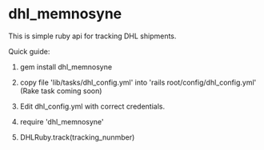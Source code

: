 dhl_memnosyne
=============

This is simple ruby api for tracking DHL shipments.

Quick guide:

1. gem install dhl_memnosyne

2. copy file 'lib/tasks/dhl_config.yml' into 'rails root/config/dhl_config.yml' (Rake task coming soon)

3. Edit dhl_config.yml with correct credentials.

4. require 'dhl_memnosyne'

5. DHLRuby.track(tracking_nunmber) 
